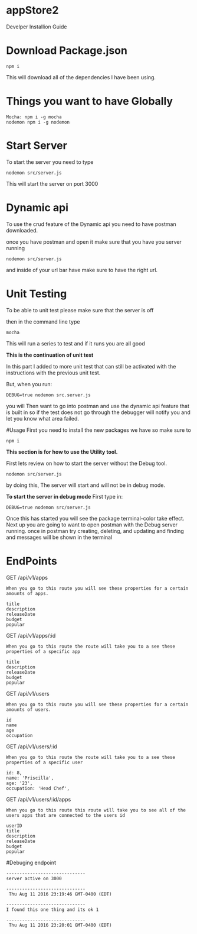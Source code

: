 # appStore2
Develper Installion Guide

# Download Package.json

```
npm i
```
This will download all of the dependencies I have been using.

# Things you want to have Globally

```
Mocha: npm i -g mocha
nodemon npm i -g nodemon
```

# Start Server


To start the server you need to type
```
nodemon src/server.js
```
This will start the server on port 3000


# Dynamic api  


To use the crud feature of the Dynamic api you need to have postman downloaded.

once you have postman and open it make sure that you have you server running
```
nodemon src/server.js
```
and inside of your url bar have make sure to have the right url.



# Unit Testing


To be able to unit test please make sure that the server is off

then in the command line type
```
mocha
```
This will run a series to test and if it runs you are all good

**This is the continuation of unit test**

In this part I added to more unit test that can still be activated with the instructions with the previous unit test.

But, when you run:

```
DEBUG=true nodemon src.server.js
```
 you will Then want to go into postman and use the dynamic api feature that is built in
 so if the test does not go through the debugger will notify you and let you know what area failed.


#Usage
First you need to install the new packages we have so make sure to
```
npm i
```

**This section is for how to use the Utility tool.**

First lets review on how to start the server without the Debug tool.

```
nodemon src/server.js
```

by doing this, The server will start and will not be in debug mode.

**To start the server in debug mode**
First type in:

```
DEBUG=true nodemon src/server.js
```


Once this has started you will see the package terminal-color take effect.
Next up you are going to want to open postman with the Debug server running.
once in postman try creating, deleting, and updating and finding and messages will be shown in the
terminal

# EndPoints
GET /api/v1/apps
```
When you go to this route you will see these properties for a certain
amounts of apps.

title
description
releaseDate
budget
popular
```


GET /api/v1/apps/:id
```
When you go to this route the route will take you to a see these properties of a specific app

title
description
releaseDate
budget
popular
```

GET /api/v1/users
```
When you go to this route you will see these properties for a certain
amounts of users.

id
name
age
occupation
```

GET /api/v1/users/:id
```
When you go to this route the route will take you to a see these properties of a specific user

id: 8,
name: 'Priscilla',
age: '23',
occupation: 'Head Chef',
```


GET /api/v1/users/:id/apps
```
When you go to this route this route will take you to see all of the users apps that are connected to the users id

userID
title
description
releaseDate
budget
popular
```

#Debuging endpoint
```
------------------------------
server active on 3000

------------------------------
 Thu Aug 11 2016 23:19:46 GMT-0400 (EDT)

------------------------------
I found this one thing and its ok 1

------------------------------
 Thu Aug 11 2016 23:20:01 GMT-0400 (EDT)
```
